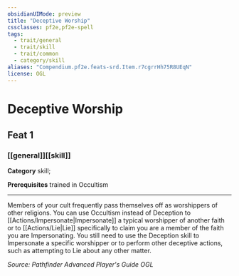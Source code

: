 ```yaml
---
obsidianUIMode: preview
title: "Deceptive Worship"
cssclasses: pf2e,pf2e-spell
tags:
  - trait/general
  - trait/skill
  - trait/common
  - category/skill
aliases: "Compendium.pf2e.feats-srd.Item.r7cgrrHh75R8UEqN"
license: OGL
---
```

# Deceptive Worship
## Feat 1
### [[general]][[skill]]

**Category** skill; 



**Prerequisites** trained in Occultism
* * *
Members of your cult frequently pass themselves off as worshippers of other religions. You can use Occultism instead of Deception to [[Actions/Impersonate|Impersonate]] a typical worshipper of another faith or to [[Actions/Lie|Lie]] specifically to claim you are a member of the faith you are Impersonating. You still need to use the Deception skill to Impersonate a specific worshipper or to perform other deceptive actions, such as attempting to Lie about any other matter.

*Source: Pathfinder Advanced Player's Guide*
*OGL*